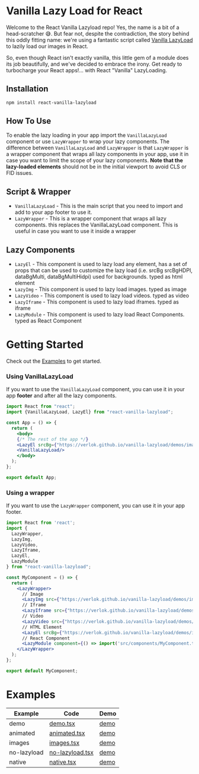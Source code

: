 # Vanilla Lazy Load for React

Welcome to the React Vanilla Lazyload repo!
Yes, the name is a bit of a head-scratcher 😅.
But fear not, despite the contradiction, the story behind this oddly fitting name: we're using a fantastic script called [Vanilla LazyLoad](https://github.com/verlok/vanilla-lazyload) to lazily load our images in React.

So, even though React isn't exactly vanilla, this little gem of a module does its job beautifully, and we've decided to embrace the irony.
Get ready to turbocharge your React apps!... with React "Vanilla" LazyLoading.

## Installation

```bash
npm install react-vanilla-lazyload
```

## How To Use

To enable the lazy loading in your app import the `VanillaLazyLoad` component or use `LazyWrapper` to wrap your lazy components.
The difference between `VanillaLazyLoad` and `LazyWrapper` is that `LazyWrapper` is a wrapper component that wraps all lazy components in your app, use it in case you want to limit the scope of your lazy components.
**Note that the lazy-loaded elements** should not be in the initial viewport to avoid CLS or FID issues.

## Script & Wrapper

- `VanillaLazyLoad` - This is the main script that you need to import and add to your app footer to use it.
- `LazyWrapper` - This is a wrapper component that wraps all lazy components. this replaces the VanillaLazyLoad component. This is useful in case you want to use it inside a wrapper

## Lazy Components

- `LazyEl` - This component is used to lazy load any element, has a set of props that can be used to customize the lazy load (i.e. srcBg srcBgHDPI, dataBgMulti, dataBgMultiHidpi) used for backgrounds. typed as html element
- `LazyImg` - This component is used to lazy load images. typed as image
- `LazyVideo` - This component is used to lazy load videos. typed as video
- `LazyIframe` - This component is used to lazy load iframes. typed as iframe
- `LazyModule` - This component is used to lazy load React Components. typed as React Component

# Getting Started

Check out the [Examples](https://erikyo.github.io/react-vanilla-lazyload) to get started.

### Using VanillaLazyLoad

If you want to use the `VanillaLazyLoad` component, you can use it in your app **footer** and after all the lazy components.

```jsx
import React from "react";
import {VanillaLazyLoad, LazyEl} from "react-vanilla-lazyload";

const App = () => {
  return (
    <body>
    {/* The rest of the app */}
    <LazyEl srcBg={"https://verlok.github.io/vanilla-lazyload/demos/images/440x560-01.webp"}/>
    <VanillaLazyLoad/>
    </body>
  );
};

export default App;
```

### Using a wrapper

If you want to use the `LazyWrapper` component, you can use it in your app footer.

```jsx
import React from 'react';
import {
  LazyWrapper,
  LazyImg,
  LazyVideo,
  LazyIframe,
  LazyEl,
  LazyModule
} from "react-vanilla-lazyload";

const MyComponent = () => {
  return (
    <LazyWrapper>
      // Image
      <LazyImg src={"https://verlok.github.io/vanilla-lazyload/demos/images/440x560-01.webp"} width={440} height={560}/>
      // Iframe
      <LazyIframe src={"https://verlok.github.io/vanilla-lazyload/demos/iframes/i01.html"}/>
      // Video
      <LazyVideo src={"https://verlok.github.io/vanilla-lazyload/demos/videos/1920x1080-01.mp4"} poster={"https://verlok.github.io/vanilla-lazyload/demos/images/440x560-01.webp"}/>
      // HTML Element
      <LazyEl srcBg={"https://verlok.github.io/vanilla-lazyload/demos/images/440x560-01.webp"}/>
      // React Component
      <LazyModule component={() => import('src/components/MyComponent.tsx')} loader={<Loading/>}/>
    </LazyWrapper>
  );
};

export default MyComponent;
```
# Examples

| Example     | Code                                                                                                              | Demo                                                                 |
|-------------|-------------------------------------------------------------------------------------------------------------------|----------------------------------------------------------------------|
| demo        | [demo.tsx](https://github.com/erikyo/react-vanilla-lazyload/blob/master/example/src/demos/demo.tsx)               | [demo](https://erikyo.github.io/react-vanilla-lazyload/)             |
| animated    | [animated.tsx](https://github.com/erikyo/react-vanilla-lazyload/blob/master/example/src/demos/animated.tsx)       | [demo](https://erikyo.github.io/react-vanilla-lazyload/#animated)    |
| images      | [images.tsx](https://github.com/erikyo/react-vanilla-lazyload/blob/master/example/src/demos/images.tsx)           | [demo](https://erikyo.github.io/react-vanilla-lazyload/#images)      |
| no-lazyload | [no-lazyload.tsx](https://github.com/erikyo/react-vanilla-lazyload/blob/master/example/src/demos/no-lazyload.tsx) | [demo](https://erikyo.github.io/react-vanilla-lazyload/#no-lazyload) |
| native      | [native.tsx](https://github.com/erikyo/react-vanilla-lazyload/blob/master/example/src/demos/native.tsx)           | [demo](https://erikyo.github.io/react-vanilla-lazyload/#native)      |
